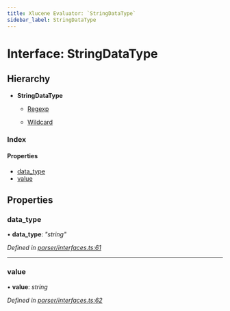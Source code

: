 ```yaml
---
title: Xlucene Evaluator: `StringDataType`
sidebar_label: StringDataType
---
```


# Interface: StringDataType

## Hierarchy

* **StringDataType**

  * [Regexp](regexp.md)

  * [Wildcard](wildcard.md)

### Index

#### Properties

* [data_type](stringdatatype.md#data_type)
* [value](stringdatatype.md#value)

## Properties

###  data_type

• **data_type**: *"string"*

*Defined in [parser/interfaces.ts:61](https://github.com/terascope/teraslice/blob/6aab1cd2/packages/xlucene-evaluator/src/parser/interfaces.ts#L61)*

___

###  value

• **value**: *string*

*Defined in [parser/interfaces.ts:62](https://github.com/terascope/teraslice/blob/6aab1cd2/packages/xlucene-evaluator/src/parser/interfaces.ts#L62)*
